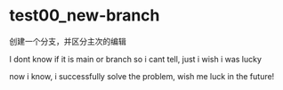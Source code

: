 # test00_new-branch
创建一个分支，并区分主次的编辑

I dont know if it is main or branch so i cant tell, just i wish i was lucky


now i know, i successfully solve the problem, wish me luck in the future!
